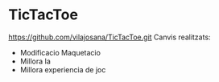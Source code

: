 # TicTacToe
https://github.com/vilajosana/TicTacToe.git
Canvis realitzats: 
- Modificacio Maquetacio
- Millora Ia
- Millora experiencia de joc
